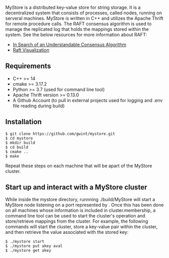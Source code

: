 MyStore is a distributed key-value store for string storage.  It is a decentralized
system that consists of processes, called nodes, running on serveral machines.  MyStore
is written in C++ and utilizes the Apache Thrift for remote procedure calls.  The RAFT
consensus algorithm is used to manage the replicated log that holds the mappings stored
within the system.  See the below resources for more information about RAFT:

- [In Search of an Understandable Consensus Algorithm](https://raft.github.io/raft.pdf)
- [Raft Visualization](https://raft.github.io/)

## Requirements

- C++ >= 14
- cmake >= 3.17.2
- Python >= 3.7 (used for command line tool)
- Apache Thrift version >= 0.13.0
- A Github Account (to pull in external projects used for logging and .env file reading during build)

## Installation

```
$ git clone https://github.com/gwint/mystore.git
$ cd mystore
$ mkdir build
$ cd build
$ cmake ..
$ make
```
Repeat these steps on each machine that will be apart of the MyStore cluster.

## Start up and interact with a MyStore cluster

While inside the mystore directory, runnning ./build/MyStore <port-number> will
start a MyStore node listening on a port represented by <port-number>.  Once this has been done on
all machines whose information is included in cluster.membership, a command line tool can be used to
start the cluster's operation and store/retrieve mappings from the cluster.  For example, the following commands
will start the cluster, store a key-value pair within the cluster, and then retrieve the value associated with
the stored key:

```
$ ./mystore start
$ ./mystore put akey aval
$ ./mystore get akey
```

